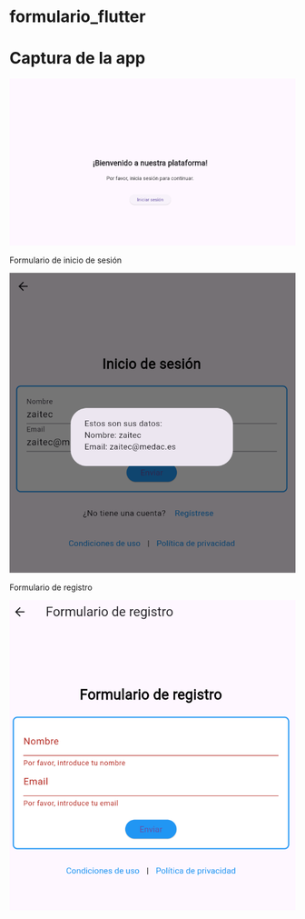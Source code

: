 # formulario_flutter
# Captura de la app
![Captura](https://github.com/Daaviiidd/FCT-Zaitec/blob/main/imagenes/app.png)

Formulario de inicio de sesión

![Captura](https://github.com/Daaviiidd/FCT-Zaitec/blob/main/imagenes/formulario.png)

Formulario de registro

![Captura](https://github.com/Daaviiidd/FCT-Zaitec/blob/main/imagenes/registro.png)